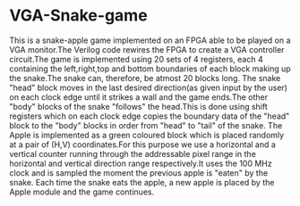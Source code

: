 # VGA-Snake-game
This is a snake-apple game implemented on an FPGA able to be played on a VGA monitor.The Verilog code rewires the FPGA to create a VGA controller circuit.The game is implemented using 20 sets of 4 registers, each 4 containing the left,right,top and bottom boundaries of each block making up the snake.The snake can, therefore, be atmost 20 blocks long.
The snake "head" block moves in the last desired direction(as given input by the user) on each clock edge until it strikes a wall and the game ends.The other "body" blocks of the snake "follows" the head.This is done using shift registers which on each clock edge copies the boundary data of the "head" block to the "body" blocks in order from "head" to "tail" of the snake.
The Apple is implemented as a green coloured block which is placed randomly at a pair of (H,V) coordinates.For this purpose we use a horizontal and a vertical counter running through the addressable pixel range in the horizontal and vertical direction range respectively.It uses the 100 MHz clock and is sampled the moment the previous apple is "eaten"
by the snake.
Each time the snake eats the apple, a new apple is placed by the Apple module and the game continues.
